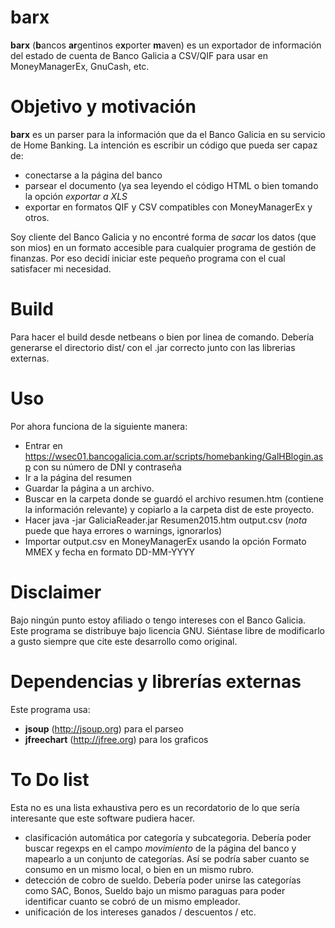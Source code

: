 # barx
**barx** (**b**ancos **ar**gentinos e**x**porter **m**aven) es un exportador de información del estado de cuenta de Banco Galicia a CSV/QIF para usar en MoneyManagerEx, GnuCash, etc.

# Objetivo y motivación
**barx** es un parser para la información que da el Banco Galicia en su servicio de Home Banking.
La intención es escribir un código que pueda ser capaz de: 
- conectarse a la página del banco
- parsear el documento (ya sea leyendo el código HTML o bien tomando la opción *exportar a XLS*
- exportar en formatos QIF y CSV compatibles con MoneyManagerEx y otros. 

Soy cliente del Banco Galicia y no encontré forma de *sacar* los datos (que son mios) en un formato accesible para cualquier programa de gestión de finanzas. 
Por eso decidí iniciar este pequeño programa con el cual satisfacer mi necesidad. 

# Build
Para hacer el build desde netbeans o bien por linea de comando. Debería generarse el directorio dist/ con el .jar correcto junto con las librerias externas.

# Uso 
Por ahora funciona de la siguiente manera: 
- Entrar en https://wsec01.bancogalicia.com.ar/scripts/homebanking/GalHBlogin.asp con su número de DNI y contraseña
- Ir a la página del resumen 
- Guardar la página a un archivo. 
- Buscar en la carpeta donde se guardó el archivo resumen.htm (contiene la información relevante) y copiarlo a la carpeta dist de este proyecto.
- Hacer 
	java -jar GaliciaReader.jar Resumen2015.htm  output.csv
(*nota* puede que haya errores o warnings, ignorarlos)
- Importar output.csv en MoneyManagerEx usando la opción Formato MMEX y fecha en formato DD-MM-YYYY


# Disclaimer
Bajo ningún punto estoy afiliado o tengo intereses con el Banco Galicia. Este programa se distribuye bajo licencia GNU. 
Siéntase libre de modificarlo a gusto siempre que cite este desarrollo como original. 

# Dependencias y librerías externas
Este programa usa: 
- **jsoup** (http://jsoup.org) para el parseo
- **jfreechart** (http://jfree.org) para los graficos

# To Do list
Esta no es una lista exhaustiva pero es un recordatorio de lo que sería interesante que este software pudiera hacer.
- clasificación automática por categoría y subcategoria. Debería poder buscar regexps en el campo *movimiento* de la página del banco y mapearlo a un conjunto de categorías. Así se podría saber cuanto se consumo en un mismo local, o bien en un mismo rubro. 
- detección de cobro de sueldo. Debería poder unirse las categorías como SAC, Bonos, Sueldo bajo un mismo paraguas para poder identificar cuanto se cobró de un mismo empleador. 
- unificación de los intereses ganados / descuentos / etc.